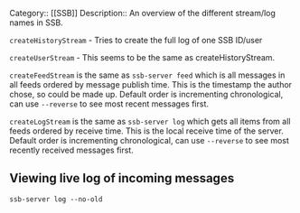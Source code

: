 Category:: [[SSB]]
Description:: An overview of the different stream/log names in SSB. 


`createHistoryStream` - Tries to create the full log of one SSB ID/user

`createUserStream` - This seems to be the same as createHistoryStream. 

 `createFeedStream` is the same as `ssb-server feed` which is all messages in all feeds ordered by message publish time. This is the timestamp the author chose, so could be made up. Default order is incrementing chronological, can use `--reverse` to see most recent messages first. 
 
`createLogStream` is the same as `ssb-server log` which gets all items from all feeds ordered by receive time. This is the local receive time of the server. Default order is incrementing chronological, can use `--reverse` to see most recently received messages first. 


## Viewing live log of incoming messages

```
ssb-server log --no-old
```
